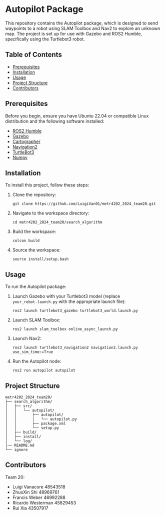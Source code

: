 # Autopilot Package

This repository contains the Autopilot package, which is designed to send waypoints to a robot using SLAM Toolbox and Nav2 to explore an unknown map. The project is set up for use with Gazebo and ROS2 Humble, specifically using the Turtlebot3 robot.

## Table of Contents
- [Prerequisites](#prerequisites)
- [Installation](#installation)
- [Usage](#usage)
- [Project Structure](#project-structure)
- [Contributors](#contributors)

## Prerequisites

Before you begin, ensure you have Ubuntu 22.04 or compatible Linux distribution and the following software installed:

- [ROS2 Humble](https://docs.ros.org/en/humble/Installation.html)
- [Gazebo](https://classic.gazebosim.org/tutorials?tut=install_ubuntu&cat=install)
- [Cartographer](https://emanual.robotis.com/docs/en/platform/turtlebot3/quick-start/#pc-setup)  
- [Navigation2](https://emanual.robotis.com/docs/en/platform/turtlebot3/quick-start/#pc-setup)
- [TurtleBot3](https://emanual.robotis.com/docs/en/platform/turtlebot3/quick-start/#pc-setup)
- [Numpy](https://numpy.org/install/)


## Installation

To install this project, follow these steps:

1. Clone the repository:
   ```
   git clone https://github.com/LuigiVan01/metr4202_2024_team20.git
   ```

2. Navigate to the workspace directory:
   ```
   cd metr4202_2024_team20/search_algorithm
   ```

3. Build the workspace:
   ```
   colcon build
   ```

4. Source the workspace:
   ```
   source install/setup.bash
   ```

## Usage

To run the Autopilot package:

1. Launch Gazebo with your Turtlebot3 model (replace `your_robot.launch.py` with the appropriate launch file):
   ```
   ros2 launch turtlebot3_gazebo turtlebot3_world.launch.py
   ```

2. Launch SLAM Toolbox:
   ```
   ros2 launch slam_toolbox online_async_launch.py
   ```

3. Launch Nav2:
   ```
   ros2 launch turtlebot3_navigation2 navigation2.launch.py use_sim_time:=True
   ```

4. Run the Autopilot node:
   ```
   ros2 run autopilot autopilot
   ```

## Project Structure

```
metr4202_2024_team20/
├── search_algorithm/
│   ├── src/
│   │   └── autopilot/
│   │       ├── autopilot/
│   │       │   └── autopilot.py
│   │       ├── package.xml
│   │       └── setup.py
│   ├── build/
│   ├── install/
│   └── log/
│── README.md
└── ignore
```

## Contributors
  Team 20:

 - Luigi Vanacore         48543518
 - ZhuoXin Shi            48969761
 - Francis Weber          46992288
 - Ricardo Westerman      45829453
 - Rui Xia                43507917

